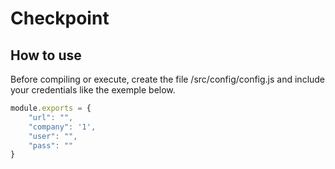 # Checkpoint
## How to use
Before compiling or execute, create the file /src/config/config.js and include your credentials like the exemple below.

```javascript
module.exports = {
    "url": "",
    "company": '1',
    "user": "",
    "pass": ""
}
```